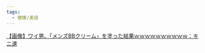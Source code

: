 ```yaml
---
tags:
  - 健康/美容
---
```

[【画像】ワイ男、「メンズBBクリーム」を塗った結果ｗｗｗｗｗｗｗｗｗｗ：キニ速](http://blog.livedoor.jp/kinisoku/archives/5600160.html)

